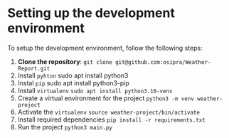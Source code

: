 # Setting up the development environment
To setup the development environment, follow the following steps:

1. **Clone the repository**:
`git clone git@github.com:osipra/Weather-Report.git`
2. Install `pyhton`
    sudo apt install python3
3. Instal `pip`
sudo apt install python3-pip
4. Install `virtualenv`
`sudo apt install python3.10-venv`
5. Create a virtual environment for the project
`python3 -m venv weather-project`
6. Activate the `virtualenv`
`source weather-project/bin/activate`
7. Install required dependencies
`pip install -r requirements.txt`
8. Run the project
`python3 main.py`